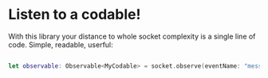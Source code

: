 # Listen to a codable!

With this library your distance to whole socket complexity is a single line of code.
Simple, readable, userful:

```swift

let observable: Observable<MyCodable> = socket.observe(eventName: "message_updates")

```
